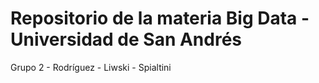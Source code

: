 # Repositorio de la materia Big Data - Universidad de San Andrés

Grupo 2 - Rodríguez - Liwski - Spialtini

